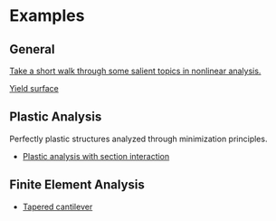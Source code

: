 # Examples

## General

[Take a short walk through some salient topics in nonlinear analysis.](A-short-walk/index.md)

[Yield surface](lim_evol.md)

## Plastic Analysis

Perfectly plastic structures analyzed through minimization principles.

- [Plastic analysis with section interaction](221_HW03_P3/Test_HW03_P3m.md)

## Finite Element Analysis

- [Tapered cantilever](222_HW04_P2/222_HW04_P2.md)